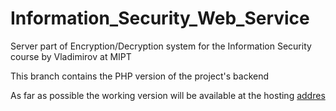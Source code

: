 # Information_Security_Web_Service
Server part of Encryption/Decryption system for the Information Security course by Vladimirov at MIPT

This branch contains the PHP version of the project's backend

As far as possible the working version will be available at the hosting [addres](http://free103174.ispsite.ru/)
